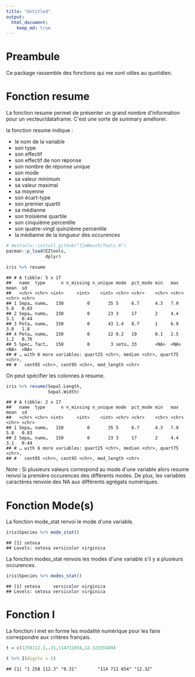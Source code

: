 ```yaml
---
title: "Untitled"
output: 
  html_document:
    keep_md: true
---
```




# Preambule

Ce package rassemble des fonctions qui me sont utiles au quotidien.

# Fonction resume

La fonction resume permet de présenter un grand nombre d'information pour un vecteur/dataframe. C'est une sorte de summary améliorer. 

la fonction resume indique :
* le nom de la variable
* son type
* son effectif
* son effectif de non réponse
* son nombre de réponse unique
* son mode
* sa valeur minimum
* sa valeur maximal
* sa moyenne
* son écart-type
* son premier quartil
* sa médianne
* son troisième quartile
* son cinquième percentile
* son quatre-vingt quinzième percentile
* la médianne de la longueur des occurences


```r
# devtools::install_github("TimBeuch/Tools_R")
pacman::p_load(EZtools,
               dplyr)

iris %>% resume
```

```
## # A tibble: 5 x 17
##   name  type      n n_missing n_unique mode  pct_mode min   max   mean  sd   
##   <chr> <chr> <int>     <int>    <int> <chr> <chr>    <chr> <chr> <chr> <chr>
## 1 Sepa… nume…   150         0       35 5     6.7      4.3   7.9   5.8   0.83 
## 2 Sepa… nume…   150         0       23 3     17       2     4.4   3.1   0.44 
## 3 Peta… nume…   150         0       43 1.4   8.7      1     6.9   3.8   1.8  
## 4 Peta… nume…   150         0       22 0.2   19       0.1   2.5   1.2   0.76 
## 5 Spec… fact…   150         0        3 seto… 33       <NA>  <NA>  <NA>  <NA> 
## # … with 6 more variables: quart25 <chr>, median <chr>, quart75 <chr>,
## #   cent05 <chr>, cent95 <chr>, med_length <chr>
```

On peut spécifier les colonnes à resume.


```r
iris %>% resume(Sepal.Length,
                Sepal.Width)
```

```
## # A tibble: 2 x 17
##   name  type      n n_missing n_unique mode  pct_mode min   max   mean  sd   
##   <chr> <chr> <int>     <int>    <int> <chr> <chr>    <chr> <chr> <chr> <chr>
## 1 Sepa… nume…   150         0       35 5     6.7      4.3   7.9   5.8   0.83 
## 2 Sepa… nume…   150         0       23 3     17       2     4.4   3.1   0.44 
## # … with 6 more variables: quart25 <chr>, median <chr>, quart75 <chr>,
## #   cent05 <chr>, cent95 <chr>, med_length <chr>
```

Note : Si plusieurs valeurs correspond au mode d'une variable alors resume renvoi la première occurences des différents modes. De plus, les variables caractères renvoie des NA aux différents agrégats numériques.

# Fonction Mode(s)

La fonction mode_stat renvoi le mode d'une variable.


```r
iris$Species %>% mode_stat()
```

```
## [1] setosa
## Levels: setosa versicolor virginica
```

La fonction modes_stat renvois les modes d'une variable s'il y a plusieurs occurences.


```r
iris$Species %>% modes_stat()
```

```
## [1] setosa     versicolor virginica 
## Levels: setosa versicolor virginica
```

# Fonction I

La fonction I met en forme les modalité numérique pour les faire correspondre aux critères français.


```r
t = c(1258112.3,.31,114711654,12.32155489)

t %>% I(digits = 2)
```

```
## [1] "1 258 112.3" "0.31"        "114 711 654" "12.32"
```

